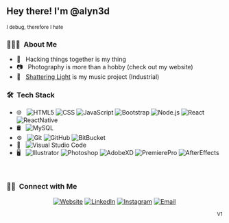 <h2> Hey there! I'm @alyn3d</h2>
<sup>I debug, therefore I hate</sup>

<h3> 👨🏻‍💻 &nbsp;About Me </h3>

- :hammer: &nbsp; Hacking things together is my thing
- :camera: &nbsp; Photography is more than a hobby (check out my website)
- :musical_keyboard: &nbsp; [Shattering Light](sptfy.com/shatteringlight) is my music project (Industrial)

<h3> 🛠 &nbsp;Tech Stack</h3>

- 🌐 &nbsp;
  ![HTML5](https://img.shields.io/badge/-HTML5-333333?style=flat&logo=HTML5)
  ![CSS](https://img.shields.io/badge/-CSS-333333?style=flat&logo=CSS3&logoColor=1572B6)
  ![JavaScript](https://img.shields.io/badge/-JavaScript-333333?style=flat&logo=javascript)
  ![Bootstrap](https://img.shields.io/badge/-Bootstrap-333333?style=flat&logo=bootstrap&logoColor=563D7C)
  ![Node.js](https://img.shields.io/badge/-Node.js-333333?style=flat&logo=node.js)
  ![React](https://img.shields.io/badge/-React-333333?style=flat&logo=react)
  ![ReactNative](https://img.shields.io/badge/-ReactNative-333333?style=flat&logo=react)
- 🛢 &nbsp;
  ![MySQL](https://img.shields.io/badge/-MySQL-333333?style=flat&logo=mysql)
- ⚙️ &nbsp;
  ![Git](https://img.shields.io/badge/-Git-333333?style=flat&logo=git)
  ![GitHub](https://img.shields.io/badge/-GitHub-333333?style=flat&logo=github)
  ![BitBucket](https://img.shields.io/badge/-BitBucket-333333?style=flat&logo=bitbucket)
- 🔧 &nbsp;
  ![Visual Studio Code](https://img.shields.io/badge/-Visual%20Studio%20Code-333333?style=flat&logo=visual-studio-code&logoColor=007ACC)
- 🖥 &nbsp;
  ![Illustrator](https://img.shields.io/badge/-Illustrator-333333?style=flat&logo=adobe-illustrator)
  ![Photoshop](https://img.shields.io/badge/-Photoshop-333333?style=flat&logo=adobe-photoshop)
  ![AdobeXD](https://img.shields.io/badge/-AdobeXD-333333?style=flat&logo=adobe-xd)
  ![PremierePro](https://img.shields.io/badge/-PremierePro-333333?style=flat&logo=adobe-premiere-pro)
  ![AfterEffects](https://img.shields.io/badge/-AfterEffects-333333?style=flat&logo=adobe-after-effects)

<br/>

<h3> 🤝🏻 &nbsp;Connect with Me </h3>

<p align="center">
<a href="https://www.alyn3d.com/"><img alt="Website" src="https://img.shields.io/badge/Website-www.alyn3d.com-blue?style=flat-square&logo=google-chrome"></a>
<a href="https://www.linkedin.com/in/alin-ion-bb559957/"><img alt="LinkedIn" src="https://img.shields.io/badge/LinkedIn-Alin%20Ion-blue?style=flat-square&logo=linkedin"></a>
<a href="https://www.instagram.com/alyn3d/"><img alt="Instagram" src="https://img.shields.io/badge/Instagram-alyn3d_-blue?style=flat-square&logo=instagram"></a>
<a href="mailto:alyn3d@gmail.com"><img alt="Email" src="https://img.shields.io/badge/Email-alyn3d@gmail.com-blue?style=flat-square&logo=gmail"></a>
</p>

<p align="right"><sub>V1</sub></p>
